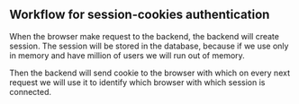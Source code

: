 ## Workflow for session-cookies authentication

When the browser make request to the backend, the backend will create session. The session will be stored in the database, because if we use only in memory and have million of users we will run out of memory.

Then the backend will send cookie to the browser with which on every next request we will use it to identify which browser with which session is connected.
